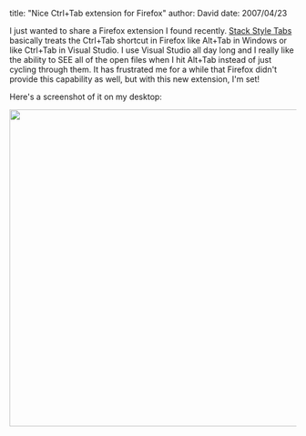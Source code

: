 
title: "Nice Ctrl+Tab extension for Firefox"
author: David
date: 2007/04/23

<p>I just wanted to share a Firefox extension I found recently. <a href="https://addons.mozilla.org/en-US/firefox/addon/1936">Stack Style Tabs</a> basically treats the Ctrl+Tab shortcut in Firefox like Alt+Tab in Windows or like Ctrl+Tab in Visual Studio. I use Visual Studio all day long and I really like the ability to SEE all of the open files when I hit Alt+Tab instead of just cycling through them. It has frustrated me for a while that Firefox didn't provide this capability as well, but with this new extension, I'm set!</p> <p>Here's a screenshot of it on my desktop:</p> <p><a href="http://www.mohundro.com/blog/content/binary/WindowsLiveWriter/NiceCtrlTabextensionforFirefox_B752/firefox-alt-tab%5B2%5D.png" atomicselection="true"><img style="border-right: 0px; border-top: 0px; border-left: 0px; border-bottom: 0px" height="557" src="http://www.mohundro.com/blog/content/binary/WindowsLiveWriter/NiceCtrlTabextensionforFirefox_B752/firefox-alt-tab_thumb.png" width="692" border="0"></a></p>
